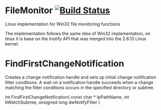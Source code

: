 # FileMonitor [![Build Status](https://travis-ci.org/paulorb/FileMonitor.svg?branch=master)](https://travis-ci.org/paulorb/FileMonitor)
Linux implementation for Win32 file monitoring functions


The implementation follows the same idea of Win32 implementation, on linux it is base on the Inotify API that was merged into the 2.6.13 Linux kernel.

# FindFirstChangeNotification
Creates a change notification handle and sets up initial change notification filter conditions. A wait on a notification handle succeeds when a change matching the filter conditions occurs in the specified directory or subtree.

int FindFirstChangeNotification(
	const char * lpPathName,
	int    bWatchSubtree,
	unsigned long  dwNotifyFilter
) 





